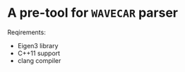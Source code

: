 # A pre-tool for `WAVECAR` parser

Reqirements:
  - Eigen3 library
  - C++11 support
  - clang compiler
